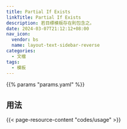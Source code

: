 ```yaml
---
title: Partial If Exists
linkTitle: Partial If Exists
description: 若目標模板存在則包含之。
date: 2024-03-07T21:12:12+08:00
nav_icon:
  vendor: bs
  name: layout-text-sidebar-reverse
categories:
  - 文檔
tags:
  - 模板
---
```


{{% params "params.yaml" %}}

## 用法

{{< page-resource-content "codes/usage" >}}

